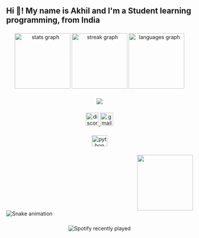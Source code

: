 <h2 align="left">Hi 👋! My name is Akhil and I'm a Student learning programming, from India </h2>

###

<div align="center">
  <img src="https://github-readme-stats.vercel.app/api?username=AkhilProto&hide_title=false&hide_rank=false&show_icons=true&include_all_commits=true&count_private=true&disable_animations=false&theme=dracula&locale=en&hide_border=false" height="150" alt="stats graph"  />
  <img src="https://streak-stats.demolab.com?user=AkhilProto&locale=en&mode=daily&theme=dracula&hide_border=false&border_radius=5" height="150" alt="streak graph"  />
  <img src="https://github-readme-stats.vercel.app/api/top-langs?username=AkhilProto&locale=en&hide_title=false&layout=compact&card_width=320&langs_count=5&theme=dracula&hide_border=false" height="150" alt="languages graph"  />
</div>

###

<div align="center">
  <img src="https://profile-counter.glitch.me/AkhilProto/count.svg?"  />
</div>

###

<div align="center">
  <a href="https://discord.com/users/958512333896958022" target="_blank">
    <img src="https://img.shields.io/static/v1?message=Discord&logo=discord&label=&color=7289DA&logoColor=white&labelColor=&style=for-the-badge" height="35" alt="discord logo"  />
  </a>
  <a href="mailto:duvvaakhil.0@gmail.com" target="_blank">
    <img src="https://img.shields.io/static/v1?message=Gmail&logo=gmail&label=&color=D14836&logoColor=white&labelColor=&style=for-the-badge" height="35" alt="gmail logo"  />
  </a>
</div>

###

<div align="center">
  <img src="https://cdn.jsdelivr.net/gh/devicons/devicon/icons/python/python-original.svg" height="30" width="42" alt="python logo"  />
</div>

###

<img align="right" height="150" src="https://tenor.com/bimC7.gif"  />

###

<br clear="both">

<img src="https://raw.githubusercontent.com/AkhilProto/AkhilProto/output/snake.svg" alt="Snake animation" />

###

<div align="center">
  <img src="https://spotify-recently-played-readme.vercel.app/api?user=31tb74cteqqjrdoxb4qffqfpmqre&count=5" alt="Spotify recently played"  />
</div>

###
